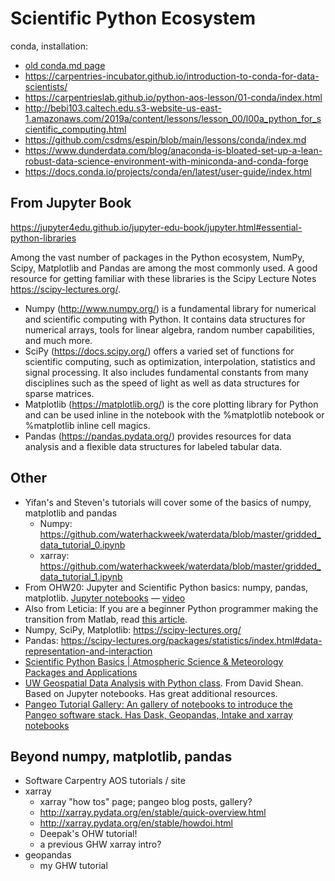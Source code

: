 # Scientific Python Ecosystem

conda, installation:
- [old conda.md page](conda.md)
- https://carpentries-incubator.github.io/introduction-to-conda-for-data-scientists/
- https://carpentrieslab.github.io/python-aos-lesson/01-conda/index.html
- http://bebi103.caltech.edu.s3-website-us-east-1.amazonaws.com/2019a/content/lessons/lesson_00/l00a_python_for_scientific_computing.html
- https://github.com/csdms/espin/blob/main/lessons/conda/index.md
- https://www.dunderdata.com/blog/anaconda-is-bloated-set-up-a-lean-robust-data-science-environment-with-miniconda-and-conda-forge
- https://docs.conda.io/projects/conda/en/latest/user-guide/index.html

## From Jupyter Book

https://jupyter4edu.github.io/jupyter-edu-book/jupyter.html#essential-python-libraries

Among the vast number of packages in the Python ecosystem, NumPy, Scipy, Matplotlib and Pandas are among the most commonly used. A good resource for getting familiar with these libraries is the Scipy Lecture Notes https://scipy-lectures.org/.

- Numpy (http://www.numpy.org/) is a fundamental library for numerical and scientific computing with Python. It contains data structures for numerical arrays, tools for linear algebra, random number capabilities, and much more.
- SciPy (https://docs.scipy.org/) offers a varied set of functions for scientific computing, such as optimization, interpolation, statistics and signal processing. It also includes fundamental constants from many disciplines such as the speed of light as well as data structures for sparse matrices.
- Matplotlib (https://matplotlib.org/) is the core plotting library for Python and can be used inline in the notebook with the %matplotlib notebook or %matplotlib inline cell magics.
- Pandas (https://pandas.pydata.org/) provides resources for data analysis and a flexible data structures for labeled tabular data.

## Other

- Yifan's and Steven's tutorials will cover some of the basics of numpy, matplotlib and pandas
  - Numpy: https://github.com/waterhackweek/waterdata/blob/master/gridded_data_tutorial_0.ipynb
  - xarray: https://github.com/waterhackweek/waterdata/blob/master/gridded_data_tutorial_1.ipynb
- From OHW20: Jupyter and Scientific Python basics: numpy, pandas, matplotlib. [Jupyter notebooks](https://github.com/oceanhackweek/ohw-preweek/tree/master/data-analysis-modules) — [video](https://youtu.be/CTUAgpvfze0)
- Also from Leticia: If you are a beginner Python programmer making the transition from Matlab, read [this article](https://leportella.com/english/2018/07/22/10-tips-matlab-to-python.html).
- Numpy, SciPy, Matplotlib: https://scipy-lectures.org/
- Pandas: https://scipy-lectures.org/packages/statistics/index.html#data-representation-and-interaction
- [Scientific Python Basics | Atmospheric Science & Meteorology Packages and Applications](https://unidata.github.io/python-training/workshop/workshop-intro/)
- [UW Geospatial Data Analysis with Python class](https://github.com/UW-GDA/gda_course_2020). From David Shean. Based on Jupyter notebooks. Has great additional resources.
- [Pangeo Tutorial Gallery: An gallery of notebooks to introduce the Pangeo software stack. Has Dask, Geopandas, Intake and xarray notebooks](http://gallery.pangeo.io/repos/pangeo-data/pangeo-tutorial-gallery/)

## Beyond numpy, matplotlib, pandas

- Software Carpentry AOS tutorials / site
- xarray
  - xarray "how tos" page; pangeo blog posts, gallery?
  - http://xarray.pydata.org/en/stable/quick-overview.html
  - http://xarray.pydata.org/en/stable/howdoi.html
  - Deepak's OHW tutorial!
  - a previous GHW xarray intro?
- geopandas
  - my GHW tutorial
